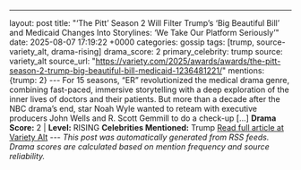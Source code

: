---
layout: post
title: "‘The Pitt’ Season 2 Will Filter Trump’s ‘Big Beautiful Bill’ and Medicaid Changes Into Storylines: ‘We Take Our Platform Seriously’"
date: 2025-08-07 17:19:22 +0000
categories: gossip
tags: [trump, source-variety_alt, drama-rising]
drama_score: 2
primary_celebrity: trump
source: variety_alt
source_url: "https://variety.com/2025/awards/awards/the-pitt-season-2-trump-big-beautiful-bill-medicaid-1236481221/"
mentions: {trump: 2} --- For 15 seasons, “ER” revolutionized the medical drama genre, combining fast-paced, immersive storytelling with a deep exploration of the inner lives of doctors and their patients. But more than a decade after the NBC drama’s end, star Noah Wyle wanted to reteam with executive producers John Wells and R. Scott Gemmill to do a check-up […] **Drama Score:** 2 | **Level:** RISING **Celebrities Mentioned:** Trump [Read full article at Variety Alt](https://variety.com/2025/awards/awards/the-pitt-season-2-trump-big-beautiful-bill-medicaid-1236481221/) --- *This post was automatically generated from RSS feeds. Drama scores are calculated based on mention frequency and source reliability.*